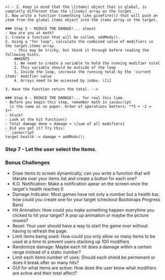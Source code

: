 <!-- ## The Slap Object Game - Part 2

### Step 1 - The Target Object
So at this point you have a mostly functional slap game, however its time to refactor and clean up a few problems that could exist. First of all you have a global variable called `health` which is currently being used to control the state of the application. 

To illustrate the problem with a global variable imagine for a moment you are playing an old arcade fighting game. Chances are you have at least two players. Now with just two players it might be easy enough to create two global variable and functions for `player1` and `player2` but what if we are actually playing a game like 

- Double Dragon: 
  ![Double Dragon](http://nerdemia.com/wp-content/uploads/2016/01/doubledragon.jpg)
- Golden Ax:
  ![Golden Ax](https://i.ytimg.com/vi/J4tshJrkBw0/hqdefault.jpg) 

Look at all those characters on the screen. Imagine how many global variables you would need to keep track of. There has to be a better way to organize these characters especially when you think about the complexity of each character having their own special moves with unique damage modifiers. 

#### Enter Objects
The real challenge of the `SlapGame` is to start thinking about how your data is structured. Going back to a simpler example think about Ken and Ryu from the street fighter game.

![ken-and-ryu](http://k30.kn3.net/taringa/C/3/6/F/5/0/omarlopezsandova/FE4.gif.cover?)

Ken and Ryu although similar in many ways are indeed two unique people. Let's take a look at what these two characters might look like in code.

```javascript
var ken = {
  health: 120,
  attacks: {
    kick: 20,
    punch: 15,
    uppercut: 30,
    hadouken: 40
  },
  mobility: 35
}

var ryu = {
  health: 100,
  attacks: {
    kick: 15,
    punch: 10,
    uppercut: 25,
    hadouken: 60
  }
  mobility: 55
}
```

Looking at these two characters in code its easy to see some basic differences. Ken perhaps is the stronger fighter with more health and stronger basic attacks but Ryu has the upper hand on his special moves and mobility. 

Now our SlapGame may not be as advanced as Street Fighter but we should still strive to practice good coding behaviors by utilizing objects.

### Constructing our Targets

Having our values for health, name, and hits is not the best way to contain our data, what happens when we switch characters? Lets fix that.

#### Warning Refactoring will break your code.... But its okay. Don't be afraid to break things.

X-Now work on converting your global variables to properties that can be used through a `Target Object`. This X-will make it so you have to update your code in your `update` function to something like `target.health`

X-Get your code back up and working with this new object

### Step 2 - Items (2pts)
- It's now time to add items to our game. Items are objects that will be created to allow modifications to our attacks.
  The items are responsible for reducing or increasing the damage done to the target on hit.
1. The Item should have 3 properties: name, modifier, description.
2. Your items should look like the one below. 

```javascript
var fire = {
	name: 'Fire',
	modifier: 2,
	description: 'IT BURNS!'
}
```
 
### Step 3 - Create the items
- Since our game will have multiple items, we need to find an easy way to access them. 
 We can use an array to store a collection of objects. However, arrays are not always the easiest to use, because they require us
 to loop over the entire collection when we are looking for a specific item. What if we instead, create an object that uses the name of the item as a property (for more on this topic, review the <a href="http://bcw-cheatsheets.herokuapp.com/cheatsheets/1">dictionaries</a> cheetsheet)?
1. Create an object called items.
2. Following the example below, add 2 more items.

```javascript
var items = {
	fire: {name: 'Fire', modifier: 2, description: 'IT BURNS!'}
	...
	...
}
```
 - We can now easily reference the fire item by calling items.fire.
 X- - What would items.fire.name return? -->
 
<!-- ### Step 4 - Give some items to our target
- We are using an object to store the master list of items in our game. However, we need to be able to give our 
  target items. In this case, we need to use an array, because it may be possible for the user to have multiples of the same item (if not you may want to use an object).
1. Create an array property named items on the target object.

```javascript
var ryu = {
  health: 100,
  ....
  ....
  items:[] -->
``` 

<!-- 2. Keep in mind that the \[items] object that is global, is completly different than the \[items] array on the target.
3. Now write a function (something like giveFire()) that will push an item from the global items object into the items array on the target.
 
### Step 5 - REDUCE THE DAMAGE!... almost
- How are you at math?
1. Create a function that will be called, addMods().
2. Using a "for loop", calculate the combined value of modifiers in the target.items array.
	- this may be tricky, but think it through before reading the following hints.
	##HINTS
	1. We need to create a variable to hold the running modifier total
	2. This variable should be outside of the loop
	3. Inside the loop, increase the running total by the 'current items' modifier value
	4. Arrays need to be accessed by index. \[i]
	
3. Have the function return the total. -->

### Step 6 - REDUCE THE DAMAGE!... for real this time.
- Before you begin this step, remember math in javascript
  is the same as on paper. Order of operations matters: **5 + -2 =  3**
- Stuck?
- Look at the hit function()
- Total damage done = damage + \[sum of all modifiers]
- Did you get it? Try this:
```javascript
target.health -= damage + addMods();
```

### Step 7 - Let the user select the Items.
<!-- - Add a div in the body with an id="items" and put a button for each item
- Write a function that will allow the user to click each button and giveItem("item") to the target
- This shouldn't move the items from the items object but make a copy of them in the target.items array.

 #### Lastly make your game pretty, this might be in your portfolio so add a background, move things around with bootstrap etc. 

## Requirements
 - Visualization: 
 	- Three additional items displayed for users to add
 - Functionality:
 	- Items affect the current health or the damage rate -->

### Bonus Challenges 
- Draw items to screen dynamically; can you write a function that will itterate over your items list and create a button for each one?
- K.O. Notification: Make a notification apear on the screen once the target's health reaches 0
- Damage Indicator: Most games have not only a number but a health bar, how could you create one for your target (checkout Bootstraps Progress Bars)
- Hit Animation: How could you make something happen everytime you clicked to hit your target? A pop up animation or maybe the picture moves?
- Reset: Your user should have a way to start the game over without having to refresh the page.
- Limit items being used: How could you only allow so many items to be used at a time to prevent users stacking up 100 modifiers
- Randomize damage: Maybe each hit does a damage within a certain range instead of a static number?
- Limit each items number of uses: Should each shield be permenant or does it break after so many hits?
- GUI for what items are active: How does the user know what modifiers are active and their total affect?
